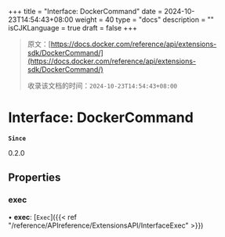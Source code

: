 +++
title = "Interface: DockerCommand"
date = 2024-10-23T14:54:43+08:00
weight = 40
type = "docs"
description = ""
isCJKLanguage = true
draft = false
+++

> 原文：[https://docs.docker.com/reference/api/extensions-sdk/DockerCommand/](https://docs.docker.com/reference/api/extensions-sdk/DockerCommand/)
>
> 收录该文档的时间：`2024-10-23T14:54:43+08:00`

# Interface: DockerCommand

**`Since`**

0.2.0

## Properties

### exec

• **exec**: [`Exec`]({{< ref "/reference/APIreference/ExtensionsAPI/InterfaceExec" >}})

